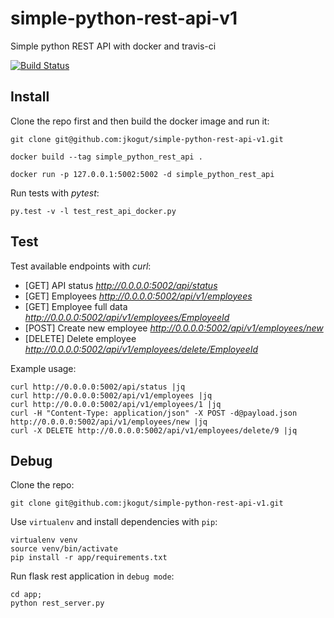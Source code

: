 # simple-python-rest-api-v1
Simple python REST API with docker and travis-ci 


[![Build Status](https://travis-ci.org/jkogut/simple-python-rest-api-v1.svg?branch=master)](https://travis-ci.org/jkogut/simple-python-rest-api-v1)

Install
-------

Clone the repo first and then build the docker image and run it:

```
git clone git@github.com:jkogut/simple-python-rest-api-v1.git

docker build --tag simple_python_rest_api .

docker run -p 127.0.0.1:5002:5002 -d simple_python_rest_api
```

Run tests with *pytest*:

```
py.test -v -l test_rest_api_docker.py
```


Test
----

Test available endpoints with *curl*:

 * [GET] API status *http://0.0.0.0:5002/api/status*
 * [GET] Employees  *http://0.0.0.0:5002/api/v1/employees*
 * [GET] Employee full data   *http://0.0.0.0:5002/api/v1/employees/EmployeeId*
 * [POST] Create new employee *http://0.0.0.0:5002/api/v1/employees/new*
 * [DELETE] Delete employee *http://0.0.0.0:5002/api/v1/employees/delete/EmployeeId*
 
Example usage: 
```
curl http://0.0.0.0:5002/api/status |jq
curl http://0.0.0.0:5002/api/v1/employees |jq
curl http://0.0.0.0:5002/api/v1/employees/1 |jq
curl -H "Content-Type: application/json" -X POST -d@payload.json http://0.0.0.0:5002/api/v1/employees/new |jq
curl -X DELETE http://0.0.0.0:5002/api/v1/employees/delete/9 |jq
```

Debug
-----

Clone the repo:

```
git clone git@github.com:jkogut/simple-python-rest-api-v1.git
```

Use `virtualenv` and install dependencies with `pip`:
```
virtualenv venv
source venv/bin/activate
pip install -r app/requirements.txt
```

Run flask rest application in `debug mode`:
```
cd app;
python rest_server.py
```
